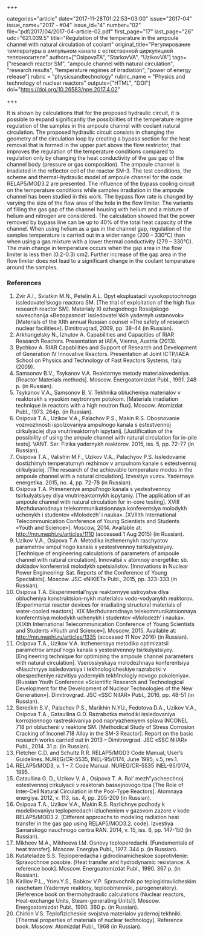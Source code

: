 +++

categories="article"
date="2017-11-28T01:22:53+03:00"
issue="2017-04"
issue_name="2017 - #04"
issue_id="4"
number="02"
file="pdf/2017/04/2017-04-article-02.pdf"
first_page="17"
last_page="26"
udc="621.039.5"
title="Regulation of the temperature in the ampoule channel with natural circulation of coolant"
original_title="Регулирование температуры в ампульном канале с естественной циркуляцией теплоносителя"
authors=["OsipovaTA", "StarkovVA", "UzikovVA"]
tags=["research reactor SM", "ampoule channel with natural circulation", "research results", "temperature regimes of irradiation", "power of energy release"]
rubric = "physicsandtechnology"
rubric_name = "Physics and technology of nuclear reactors"
outputs=["HTML", "DOI"]
doi="https://doi.org/10.26583/npe.2017.4.02"

+++

It is shown by calculations that for the proposed hydraulic circuit, it is possible to expand significantly the possibilities of the temperature regime regulation of the samples in the ampoule channel with coolant natural circulation. The proposed hydraulic circuit consists in changing the geometry of the circulation loop by creating a bypass section for the heat removal that is formed in the upper part above the flow restrictor, that improves the regulation of the temperature conditions compared to regulation only by changing the heat conductivity of the gas gap of the channel body (pressure or gas composition). The ampoule channel is irradiated in the reflector cell of the reactor SM-3. The test conditions, the scheme and thermal-hydraulic model of ampoule channel for the code RELAP5/MOD3.2 are presented. The influence of the bypass cooling circuit on the temperature conditions while samples irradiation in the ampoule channel has been studied in this work. The bypass flow rate is changed by varying the size of the flow area of the hole in the flow limiter. The variants of filling the gas gap of the channel housing with helium and a mixture of helium and nitrogen are considered. The calculation showed that the power removed by bypass line can be up to 40% of the total heat capacity of the channel. When using helium as a gas in the channel gap, regulation of the samples temperature is carried out in a wider range (200 – 330°C) than when using a gas mixture with a lower thermal conductivity (279 – 330°C). The main change in temperature occurs when the gap area in the flow limiter is less then (0.2-0.3) cm2. Further increase of the gap area in the flow limiter does not lead to a significant change in the coolant temperature around the samples.

### References

1. Zvir A.I., Sviatkin M.N., Petelin A.L. Opyt ekspluatacii vysokopotochnogo issledovatel’skogo reactora SM. [The trial of exploitation of the high flux research reactor SM]. Materialy XI ezhegodnogo Rossijskogo soveschanija «Bezopasnost’ issledovatel’skih yadernyh ustanovok» [Materials of the XIth annual Russian counsel «The safety of research nuclear facilities»]. Dimitrovgrad, 2009, pp. 38-44 (in Russian).
2. Arkhangelsky N., Izhutov A. Capabilities and Capacities of RIAR Research Reactors. Presentation at IAEA, Vienna, Austria (2013).
3. Bychkov A. RIAR Capabilities and Support of Research and Development of Generation IV Innovative Reactors. Presentation at Joint ICTP/IAEA School on Physics and Technology of Fast Reactors Systems, Italy (2009).
4. Samsonov B.V., Tsykanov V.A. Reaktornye metody materialovedeniya. [Reactor Materials methods]. Moscow. Energoatomizdat Publ., 1991. 248 p. (in Russian).
5. Tsykanov V.A., Samsonov B. V. Tekhnika oblucheniya materialov v reaktorakh s vysokim neytronnym potokom. [Materials irradiation technique in reactors with a high neutron flux]. Moscow. Atomizdat Publ., 1973. 264p. (in Russian).
6. Osipova T.A., Uzikov V.A., Palachov P.S., Makin R.S. Obosnovanie vozmozhnosti ispolzovaniya ampulnogo kanala s estestvennoj cirkulyaciej dlya vnutrireaktornyh ispytanij. [Justification of the possibility of using the ampule channel with natural circulation for in-pile tests]. VANT. Ser. Fizika yadernykh reaktorov. 2015, iss. 5, pp. 72-77 (in Russian).
7. Osipova T.A., Valishin M.F., Uzikov V.A., Palachyov P.S. Issledovanie dostizhimyh temperaturnyh rezhimov v ampulnom kanale s estestvennoj cirkulyaciej. [The research of the achievable temperature modes in the ampoule channel with a natural circulation]. Izvestiya vuzov. Yadernaya energetika. 2015, no. 4, pp. 72-78 (in Russian).
8. Osipova T.A. Primeneniye ampul’nogo kanala s yestestvennoy tsirkulyatsiyey dlya vnutrireaktornykh ispytaniy. [The application of an ampoule channel with natural circulation for in-core testing]. XVIII Mezhdunarodnaya telekommunikatsionnaya konferentsiya molodykh uchenykh i studentov «Molodezh’ i nauka». [XVIIIth International Telecommunication Conference of Young Scientists and Students «Youth and Science»]. Moscow, 2014. Available at: http://mn.mephi.ru/articles/1110 (accessed 1 Aug 2015) (in Russian).
9. Uzikov V.A., Osipova T.A. Metodika inzhenernykh raschyotov parametrov ampul’nogo kanala s yestestvennoy tsirkulyatsiyey. [Technique of engineering calculations of parameters of ampoule channel with natural circulation]. Innovatsii v atomnoy energetike: sb. dokladov konferentsii molodykh spetsialistov. [Innovations in Nuclear Power Engineering: Sat. Reports of the Conference of Young Specialists]. Moscow. JSC «NIKIET» Publ., 2015, pp. 323-333 (in Russian).
10. Osipova T.A. Eksperimental’nyye reaktornyye ustroystva dlya oblucheniya konstruktsion-nykh materialov vodo-vodyanykh reaktorov. [Experimental reactor devices for irradiating structural materials of water-cooled reactors]. XIX Mezhdunarodnaya telekommunikatsionnaya konferentsiya molodykh uchenykh i studentov «Molodezh’ i nauka». [XIXth International Telecommunication Conference of Young Scientists and Students «Youth and Science»]. Moscow, 2015. Available at: http://mn.mephi.ru/articles/1335 (accessed 11 Nov 2016) (in Russian).
11. Osipova T.A., Uzikov V.A. Inzhenernaya metodika optimizatsii parametrov ampul’nogo kanala s yestestvennoy tsirkulyatsiyey. [Engineering technique for optimizing the ampoule channel parameters with natural circulation]. Vserossiyskaya molodezhnaya konferentsiya «Nauchnyye issledovaniya i tekhnologicheskiye razrabotki v obespecheniye razvitiya yadernykh tekh1nologiy novogo pokoleniya». [Russian Youth Conference «Scientific Research and Technological Development for the Development of Nuclear Technologies of the New Generation»]. Dimitrovgrad. JSC «SSC NIIAR» Publ., 2016, pp. 48-51 (in Russian).
12. Seredkin S.V., Palachev P.S., Marikhin N.YU., Fedotova D.A., Uzikov V.A., Osipova T.A., Gataullina G.D. Razrabotka metodiki issledovaniya korrozionnogo rastreskivaniya pod napryazheniyem splava INCONEL 718 pri obluchenii v reaktore SM. [Methodical Study of Stress Corrosion Cracking of Inconel 718 Alloy in the SM-3 Reactor]. Report on the basic research works carried out in 2013 – Dimitrovgrad. JSC «SSC NIIAR» Publ., 2014. 31 p. (in Russian).
13. Fletcher C.D. and Schultz R.R. RELAP5/MOD3 Code Manual, User’s Guidelines. NUREG/CR-5535, INEL-95/0174, June 1995, v.5, rev.1.
14. RELAP5/MOD3, v. 1 – 7. Code Manual. NUREG/CR-5535 INEL-95/0174, 1995.
15. Gataullina G. D., Uzikov V. A., Osipova T. A. Rol’ mezh”yacheechnoj estestvennoj cirkulyacii v reaktorah bassejnovogo tipa [The Role of Inter-Cell Natural Circulation in the Pool-Type Reactors]. Atomnaya energiya. 2012, v. 113, iss. 4, pp. 205-209 (in Russian).
16. Osipova T.A., Uzikov V.A., Makin R.S. Razlichnye podhody k modelirovaniyu teploperedachi izlucheniem v gazovom zazore v kode RELAP5/MOD3.2. [Different approachs to modeling radiation heat transfer in the gas gap using RELAP5/MOD3.2. code]. Izvestiya Samarskogo nauchnogo centra RAN. 2014, v. 15, iss. 6, pp. 147-150 (in Russian).
17. Mikheev M.A., Mikheeva I.M. Osnovy teploperedachi. [Fundamentals of heat transfer]. Moscow. Energiya Publ., 1977. 344 p. (in Russian).
18. Kutateladze S.S. Teploperedacha i gidrodinamicheskoe soprotivlenie: Spravochnoe posobie. [Heat transfer and hydrodynamic resistance: A reference book]. Moscow. Energoatomizdat Publ., 1990. 367 p. (in Russian).
19. Kirillov P.L., Yriev.Y.S., Bobkov V.P. Spravochnik po teplogidravlicheskim raschetam (Yadernye reaktory, teploobmenniki, parogeneratory). [Reference book on thermohydraulic calculations (Nuclear reactors, Heat-exchange Units, Steam-generating Units)]. Moscow. Energoatomizdat Publ., 1990. 360 p. (in Russian).
20. Chirkin V.S. Teplofizicheskie svojstva materialov yadernoj tekhniki. [Thermal properties of materials of nuclear technology]. Reference book. Moscow. Atomizdat Publ., 1968 (in Russian).
